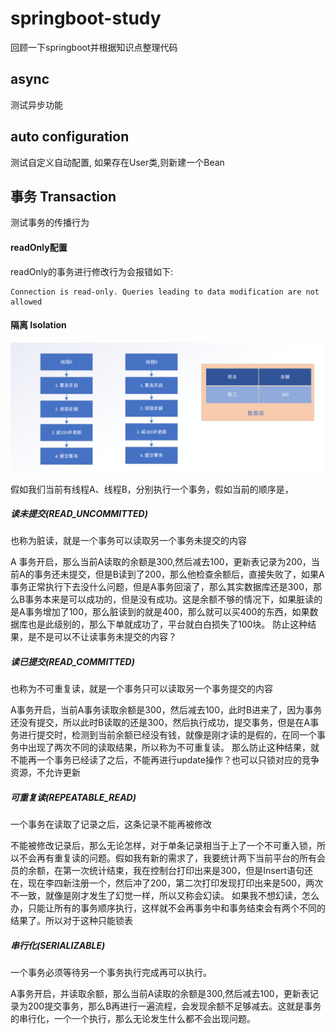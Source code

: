 # springboot-study
回顾一下springboot并根据知识点整理代码

## async
测试异步功能

## auto configuration
测试自定义自动配置, 如果存在User类,则新建一个Bean

## 事务 Transaction 
测试事务的传播行为
#### readOnly配置
 readOnly的事务进行修改行为会报错如下:
 
    Connection is read-only. Queries leading to data modification are not allowed

#### 隔离 Isolation
![事务隔离级别图](images/Isolation.png)
 
假如我们当前有线程A、线程B，分别执行一个事务，假如当前的顺序是，
##### 读未提交(READ_UNCOMMITTED)
也称为脏读，就是一个事务可以读取另一个事务未提交的内容

   A 事务开启，那么当前A读取的余额是300,然后减去100，更新表记录为200，当前A的事务还未提交，但是B读到了200，那么他检查余额后，直接失败了，如果A事务正常执行下去没什么问题，但是A事务回滚了，那么其实数据库还是300，那么B事务本来是可以成功的，但是没有成功。这是余额不够的情况下，如果脏读的是A事务增加了100，那么脏读到的就是400，那么就可以买400的东西，如果数据库也是此级别的，那么下单就成功了，平台就白白损失了100块。
防止这种结果，是不是可以不让读事务未提交的内容？

##### 读已提交(READ_COMMITTED)
也称为不可重复读，就是一个事务只可以读取另一个事务提交的内容

   A事务开启，当前A事务读取余额是300，然后减去100，此时B进来了，因为事务还没有提交，所以此时B读取的还是300，然后执行成功，提交事务，但是在A事务进行提交时，检测到当前余额已经没有钱，就像是刚才读的是假的，在同一个事务中出现了两次不同的读取结果，所以称为不可重复读。
  那么防止这种结果，就不能再一个事务已经读了之后，不能再进行update操作？也可以只锁对应的竞争资源，不允许更新

##### 可重复读(REPEATABLE_READ)
一个事务在读取了记录之后，这条记录不能再被修改

  不能被修改记录后，那么无论怎样，对于单条记录相当于上了一个不可重入锁，所以不会再有重复读的问题。假如我有新的需求了，我要统计两下当前平台的所有会员的余额，在第一次统计结束，我在控制台打印出来是300，但是Insert语句还在，现在李四新注册一个，然后冲了200，第二次打印发现打印出来是500，两次不一致，就像是刚才发生了幻觉一样，所以又称会幻读。
如果我不想幻读，怎么办，只能让所有的事务顺序执行，这样就不会再事务中和事务结束会有两个不同的结果了。所以对于这种只能锁表

##### 串行化(SERIALIZABLE)
一个事务必须等待另一个事务执行完成再可以执行。

   A事务开启，并读取余额，那么当前A读取的余额是300,然后减去100，更新表记录为200提交事务，那么B再进行一遍流程，会发现余额不足够减去。这就是事务的串行化，一个一个执行，那么无论发生什么都不会出现问题。

